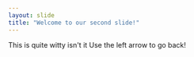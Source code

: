 ```yaml
---
layout: slide
title: "Welcome to our second slide!"
---
```

This is quite witty isn't it
Use the left arrow to go back!
